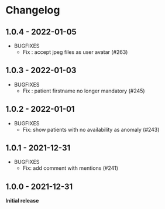 # Changelog

## 1.0.4 - 2022-01-05
* BUGFIXES
  * Fix : accept jpeg files as user avatar (#263)

## 1.0.3 - 2022-01-03
* BUGFIXES
  * Fix : patient firstname no longer mandatory (#245)

## 1.0.2 - 2022-01-01
* BUGFIXES
  * Fix: show patients with no availability as anomaly (#243)

## 1.0.1 - 2021-12-31
* BUGFIXES
  * Fix: add comment with mentions (#241)

## 1.0.0 - 2021-12-31
**Initial release**